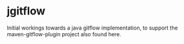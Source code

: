 

jgitflow
========

Initial workings towards a java gitflow implementation, to support the maven-gitflow-plugin project also found here.

